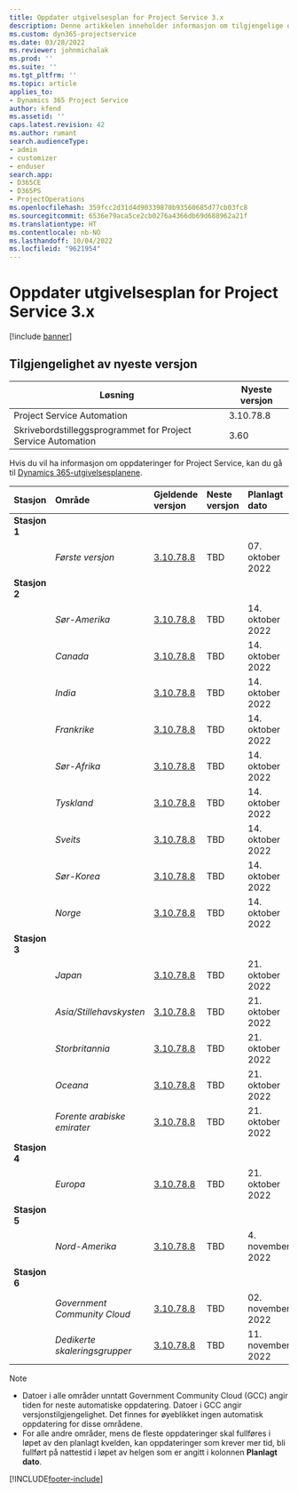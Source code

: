```yaml
---
title: Oppdater utgivelsesplan for Project Service 3.x
description: Denne artikkelen inneholder informasjon om tilgjengelige og kommende utgivelser av Dynamics 365 Project Service Automation.
ms.custom: dyn365-projectservice
ms.date: 03/28/2022
ms.reviewer: johnmichalak
ms.prod: ''
ms.suite: ''
ms.tgt_pltfrm: ''
ms.topic: article
applies_to:
- Dynamics 365 Project Service
author: kfend
ms.assetid: ''
caps.latest.revision: 42
ms.author: rumant
search.audienceType:
- admin
- customizer
- enduser
search.app:
- D365CE
- D365PS
- ProjectOperations
ms.openlocfilehash: 359fcc2d31d4d90339870b93560685d77cb03fc8
ms.sourcegitcommit: 6536e79aca5ce2cb0276a4366db69d688962a21f
ms.translationtype: HT
ms.contentlocale: nb-NO
ms.lasthandoff: 10/04/2022
ms.locfileid: "9621954"
---
```

# <a name="update-release-schedule-for-project-service-3x"></a>Oppdater utgivelsesplan for Project Service 3.x

[!include [banner](../includes/psa-now-project-operations.md)]

## <a name="latest-version-availability"></a>Tilgjengelighet av nyeste versjon

| Løsning  | Nyeste versjon |
|-------|----|
| Project Service Automation    | 3.10.78.8 |
| Skrivebordstilleggsprogrammet for Project Service Automation                | 3.60          |

Hvis du vil ha informasjon om oppdateringer for Project Service, kan du gå til [Dynamics 365-utgivelsesplanene](/dynamics365/release-plans/). 

| Stasjon  | Område | Gjeldende versjon | Neste versjon |  Planlagt dato
| :---   | :---   | :---   | :---   |:---   |         
|<strong>Stasjon 1</strong> | |  |  | |
| | <i>Første versjon</i> | [3.10.78.8](whats-new-ur-47.md)| TBD | 07. oktober 2022
|<strong>Stasjon 2</strong> | |  |  | |
| | <i>Sør-Amerika</i> | [3.10.78.8](whats-new-ur-47.md) | TBD | 14. oktober 2022
| | <i>Canada</i> | [3.10.78.8](whats-new-ur-47.md) | TBD | 14. oktober 2022
| | <i>India</i> | [3.10.78.8](whats-new-ur-47.md) | TBD | 14. oktober 2022
| | <i>Frankrike</i> | [3.10.78.8](whats-new-ur-47.md) | TBD | 14. oktober 2022
| | <i>Sør-Afrika</i> | [3.10.78.8](whats-new-ur-47.md) | TBD | 14. oktober 2022
| | <i>Tyskland</i> | [3.10.78.8](whats-new-ur-47.md) | TBD | 14. oktober 2022
| | <i>Sveits</i> | [3.10.78.8](whats-new-ur-47.md) | TBD | 14. oktober 2022
| | <i>Sør-Korea</i> | [3.10.78.8](whats-new-ur-47.md) | TBD | 14. oktober 2022
| | <i>Norge</i> | [3.10.78.8](whats-new-ur-47.md) | TBD | 14. oktober 2022
|<strong>Stasjon 3</strong> | |  |  | |
| | <i>Japan</i> | [3.10.78.8](whats-new-ur-47.md) | TBD | 21. oktober 2022
| | <i>Asia/Stillehavskysten</i> | [3.10.78.8](whats-new-ur-47.md) | TBD | 21. oktober 2022
| | <i>Storbritannia</i> | [3.10.78.8](whats-new-ur-47.md) | TBD | 21. oktober 2022
| | <i>Oceana</i> | [3.10.78.8](whats-new-ur-47.md) | TBD | 21. oktober 2022
| | <i>Forente arabiske emirater</i> | [3.10.78.8](whats-new-ur-47.md) | TBD | 21. oktober 2022
|<strong>Stasjon 4</strong> | |  |  | |
| | <i>Europa</i> | [3.10.78.8](whats-new-ur-47.md) | TBD | 21. oktober 2022
|<strong>Stasjon 5</strong> | |  |  | |
| | <i>Nord-Amerika</i> | [3.10.78.8](whats-new-ur-47.md) | TBD | 4. november 2022
|<strong>Stasjon 6</strong> | |  |  | |
| | <i>Government Community Cloud</i> | [3.10.78.8](whats-new-ur-47.md) | TBD | 02. november 2022
| | <i>Dedikerte skaleringsgrupper</i> | [3.10.78.8](whats-new-ur-47.md) | TBD | 11. november 2022




>[!Note]
> - Datoer i alle områder unntatt Government Community Cloud (GCC) angir tiden for neste automatiske oppdatering. Datoer i GCC angir versjonstilgjengelighet. Det finnes for øyeblikket ingen automatisk oppdatering for disse områdene.
> - For alle andre områder, mens de fleste oppdateringer skal fullføres i løpet av den planlagt kvelden, kan oppdateringer som krever mer tid, bli fullført på nattestid i løpet av helgen som er angitt i kolonnen **Planlagt dato**.


[!INCLUDE[footer-include](../includes/footer-banner.md)]
